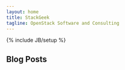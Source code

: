 ```yaml
---
layout: home
title: StackGeek
tagline: OpenStack Software and Consulting 
---
```

{% include JB/setup %}

## Blog Posts


